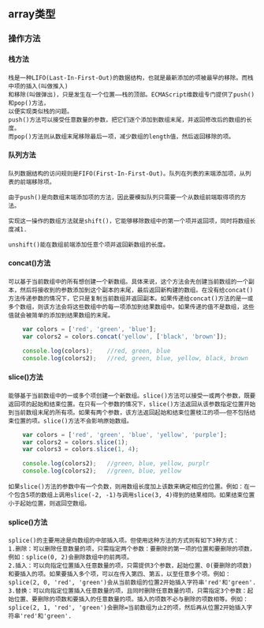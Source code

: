 ## array类型
### 操作方法
#### 栈方法
    栈是一种LIFO(Last-In-First-Out)的数据结构，也就是最新添加的项被最早的移除。而栈中项的插入(叫做推入)  
    和移除(叫做弹出)，只是发生在一个位置——栈的顶部。ECMAScript维数组专门提供了push()和pop()方法，  
    以便实现类似栈的问题。
    push()方法可以接受任意数量的参数，把它们逐个添加到数组末尾，并返回修改后的数组的长度。  
    而pop()方法则从数组末尾移除最后一项，减少数组的length值，然后返回移除的项。
#### 队列方法
    队列数据结构的访问规则是FIFO(First-In-First-Out)。队列在列表的末端添加项，从列表的前端移除项。
    
    由于push()是向数组末端添加项的方法，因此要模拟队列只需要一个从数组前端取得项的方法。
    
    实现这一操作的数组方法就是shift()，它能够移除数组中的第一个项并返回项，同时将数组长度减1.
    
    unshift()能在数组前端添加任意个项并返回新数组的长度。
#### concat()方法
    可以基于当前数组中的所有想创建一个新数组。具体来说，这个方法会先创建当前数组的一个副本，然后将接收到的参数添加到这个副本的末尾，最后返回新构建的数组。在没有给concat()方法传递参数的情况下，它只是复制当前数组并返回副本。如果传递给concat()方法的是一或多个数组，则该方法会将这些数组中的每一项添加到结果数组中。如果传递的值不是数组，这些值就会被简单的添加到结果数组的末尾。
```javascript
    var colors = ['red', 'green', 'blue'];
    var colors2 = colors.concat('yellow', ['black', 'brown']);

    console.log(colors);    //red, green, blue
    console.log(colors2);   //red, green, blue, yellow, black, brown
```
#### slice()方法
    能够基于当前数组中的一或多个项创建一个新数组。slice()方法可以接受一或两个参数，既要返回项的起始和结束位置。在只有一个参数的情况下，slice()方法返回从该参数指定位置开始到当前数组末尾的所有项。如果有两个参数，该方法返回起始和结束位置枝江的项——但不包括结束位置的项。slice()方法不会影响原始数组。
```javascript
    var colors = ['red', 'green', 'blue', 'yellow', 'purple'];
    var colors2 = colors.slice(1);
    var colors3 = colors.slice(1, 4);

    console.log(colors2);   //green, blue, yellow, purplr
    console.log(colors2);   //green, blue, yellow
```
    如果slice()方法的参数中有一个负数，则用数组长度加上该数来确定相应的位置。例如：在一个包含5项的数组上调用slice(-2, -1)与调用slice(3, 4)得到的结果相同。如果结束位置小于起始位置，则返回空数组。

#### splice()方法
    splice()的主要用途是向数组的中部插入项。但使用这种方法的方式则有如下3种方式：     
    1.删除：可以删除任意数量的项，只需指定两个参数：要删除的第一项的位置和要删除的项数，例如：splice(0, 2)会删除数组中的前两项。
    2.插入：可以向指定位置插入任意数量的项，只需提供3个参数，起始位置、0(要删除的项数)和要插入的项。如果要插入多个项，可以在传入第四、第五，以至任意多个项。例如：splice(2, 0, 'red', 'green')会从当前数组的位置2开始插入字符串'red'和'green'.
    3.替换：可以向指定位置插入任意数量的项，且同时删除任意数量的项，只需指定3个参数：起始位置、要删除的项数和要插入的任意数量的项。插入的项数不必与删除的项数相等。例如：splice(2, 1, 'red', 'green')会删除=当前数组为止2的项，然后再从位置2开始插入字符串'red'和'green'.

